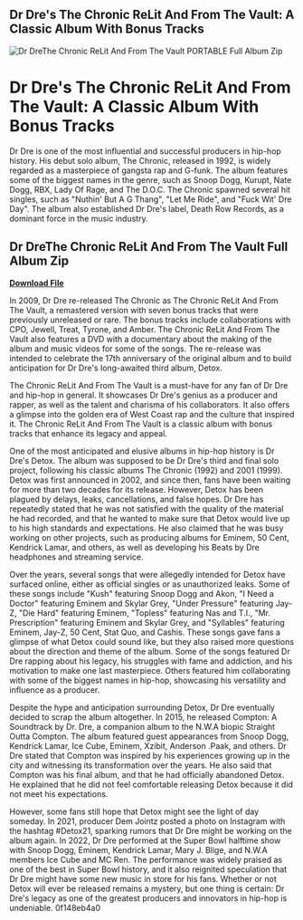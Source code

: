## Dr Dre's The Chronic ReLit And From The Vault: A Classic Album With Bonus Tracks

 
![Dr DreThe Chronic ReLit And From The Vault PORTABLE Full Album Zip](https://encrypted-tbn3.gstatic.com/images?q=tbn:ANd9GcQ42XS9MiA6BR-sdvgF3Trz-zlT6LOfYLsvXzKamV6ir3TRlJwOWoeH1Gk)

 
# Dr Dre's The Chronic ReLit And From The Vault: A Classic Album With Bonus Tracks
 
Dr Dre is one of the most influential and successful producers in hip-hop history. His debut solo album, The Chronic, released in 1992, is widely regarded as a masterpiece of gangsta rap and G-funk. The album features some of the biggest names in the genre, such as Snoop Dogg, Kurupt, Nate Dogg, RBX, Lady Of Rage, and The D.O.C. The Chronic spawned several hit singles, such as "Nuthin' But A G Thang", "Let Me Ride", and "Fuck Wit' Dre Day". The album also established Dr Dre's label, Death Row Records, as a dominant force in the music industry.
 
## Dr DreThe Chronic ReLit And From The Vault Full Album Zip


[**Download File**](https://denirade.blogspot.com/?download=2tKPFc)

 
In 2009, Dr Dre re-released The Chronic as The Chronic ReLit And From The Vault, a remastered version with seven bonus tracks that were previously unreleased or rare. The bonus tracks include collaborations with CPO, Jewell, Treat, Tyrone, and Amber. The Chronic ReLit And From The Vault also features a DVD with a documentary about the making of the album and music videos for some of the songs. The re-release was intended to celebrate the 17th anniversary of the original album and to build anticipation for Dr Dre's long-awaited third album, Detox.
 
The Chronic ReLit And From The Vault is a must-have for any fan of Dr Dre and hip-hop in general. It showcases Dr Dre's genius as a producer and rapper, as well as the talent and charisma of his collaborators. It also offers a glimpse into the golden era of West Coast rap and the culture that inspired it. The Chronic ReLit And From The Vault is a classic album with bonus tracks that enhance its legacy and appeal.

One of the most anticipated and elusive albums in hip-hop history is Dr Dre's Detox. The album was supposed to be Dr Dre's third and final solo project, following his classic albums The Chronic (1992) and 2001 (1999). Detox was first announced in 2002, and since then, fans have been waiting for more than two decades for its release. However, Detox has been plagued by delays, leaks, cancellations, and false hopes. Dr Dre has repeatedly stated that he was not satisfied with the quality of the material he had recorded, and that he wanted to make sure that Detox would live up to his high standards and expectations. He also claimed that he was busy working on other projects, such as producing albums for Eminem, 50 Cent, Kendrick Lamar, and others, as well as developing his Beats by Dre headphones and streaming service.
 
Over the years, several songs that were allegedly intended for Detox have surfaced online, either as official singles or as unauthorized leaks. Some of these songs include "Kush" featuring Snoop Dogg and Akon, "I Need a Doctor" featuring Eminem and Skylar Grey, "Under Pressure" featuring Jay-Z, "Die Hard" featuring Eminem, "Topless" featuring Nas and T.I., "Mr. Prescription" featuring Eminem and Skylar Grey, and "Syllables" featuring Eminem, Jay-Z, 50 Cent, Stat Quo, and Cashis. These songs gave fans a glimpse of what Detox could sound like, but they also raised more questions about the direction and theme of the album. Some of the songs featured Dr Dre rapping about his legacy, his struggles with fame and addiction, and his motivation to make one last masterpiece. Others featured him collaborating with some of the biggest names in hip-hop, showcasing his versatility and influence as a producer.
 
Despite the hype and anticipation surrounding Detox, Dr Dre eventually decided to scrap the album altogether. In 2015, he released Compton: A Soundtrack by Dr. Dre, a companion album to the N.W.A biopic Straight Outta Compton. The album featured guest appearances from Snoop Dogg, Kendrick Lamar, Ice Cube, Eminem, Xzibit, Anderson .Paak, and others. Dr Dre stated that Compton was inspired by his experiences growing up in the city and witnessing its transformation over the years. He also said that Compton was his final album, and that he had officially abandoned Detox. He explained that he did not feel comfortable releasing Detox because it did not meet his expectations.
 
However, some fans still hope that Detox might see the light of day someday. In 2021, producer Dem Jointz posted a photo on Instagram with the hashtag #Detox21, sparking rumors that Dr Dre might be working on the album again. In 2022, Dr Dre performed at the Super Bowl halftime show with Snoop Dogg, Eminem, Kendrick Lamar, Mary J. Blige, and N.W.A members Ice Cube and MC Ren. The performance was widely praised as one of the best in Super Bowl history, and it also reignited speculation that Dr Dre might have some new music in store for his fans. Whether or not Detox will ever be released remains a mystery, but one thing is certain: Dr Dre's legacy as one of the greatest producers and innovators in hip-hop is undeniable.
 0f148eb4a0
